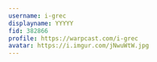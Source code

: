 ```yaml
---
username: i-grec
displayname: YYYYY
fid: 382866
profile: https://warpcast.com/i-grec
avatar: https://i.imgur.com/jNwuWtW.jpg
---
```

  
